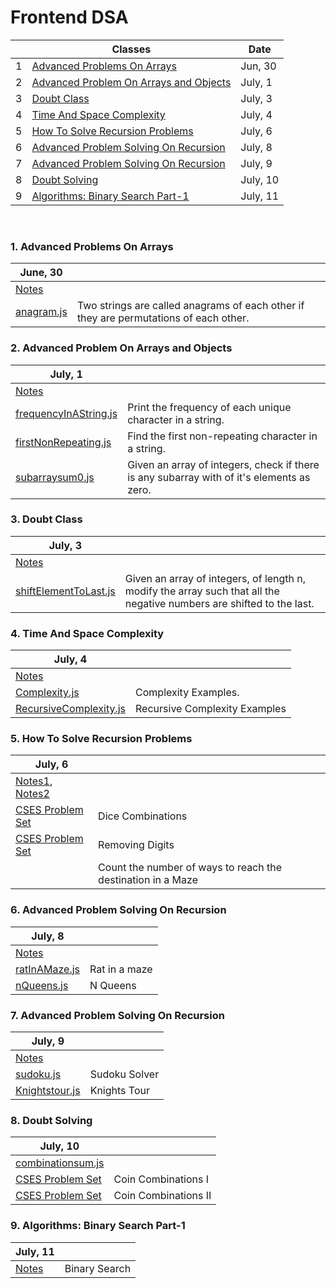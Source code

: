 # Frontend DSA

|  | Classes | Date |
| --- | --- | --- |
| 1 | [Advanced Problems On Arrays](/Jun30/) | Jun, 30 |
| 2 | [Advanced Problem On Arrays and Objects](/July1/) | July, 1 |
| 3 | [Doubt Class](/July3/) | July, 3 |
| 4 | [Time And Space Complexity](/July4/) | July, 4 |
| 5 | [How To Solve Recursion Problems](/July6/) | July, 6 |
| 6 | [Advanced Problem Solving On Recursion](/July8/) | July, 8 |
| 7 | [Advanced Problem Solving On Recursion](/July9/) | July, 9 |
| 8 | [Doubt Solving](/July10/) | July, 10 |
| 9 | [Algorithms: Binary Search Part-1](/July11/) | July, 11 |

<br>

### 1. Advanced Problems On Arrays

| June, 30 |  |
| --- | --- |
| [Notes](Jun30/Advanced%20Problems%20On%20Arrays.pdf) |  |
| [anagram.js](/Jun30/anagrams.js) | Two strings are called anagrams of each other if they are permutations of each other. |

### 2. Advanced Problem On Arrays and Objects

| July, 1 |  |
| --- | --- |
| [Notes](July1/Advanced_Problems_on_Arrays_and_Objects.pdf) |  |
| [frequencyInAString.js](/July1/frequencyInAString.js) | Print the frequency of each unique character in a string. |
| [firstNonRepeating.js](/July1/firstNonRepeating.js) | Find the first non-repeating character in a string. |
| [subarraysum0.js](July1/subarraysum0.js) | Given an array of integers, check if there is any subarray with of it's elements as zero. |

### 3. Doubt Class
| July, 3 |  |
| --- | --- |
| [Notes](July3/Doubt_Class.pdf) |  |
| [shiftElementToLast.js](July3/shiftElementToLast.js) | Given an array of integers, of length n, modify the array such that all the negative numbers are shifted to the last. |

### 4. Time And Space Complexity

| July, 4 |  |
| --- | --- |
| [Notes](July4/Time_And_Space_Complexity.pdf) |  |
| [Complexity.js](July4/Complexity.js) | Complexity Examples. |
| [RecursiveComplexity.js](July4/RecursiveComplexity.js) | Recursive Complexity Examples |

### 5. How To Solve Recursion Problems

| July, 6 |  |
| --- | --- |
| [Notes1](july6/How_to_Solve_Recursion_Problems.pdf), [Notes2](july6/Untitled%20(267).pdf) |  |
| [CSES Problem Set](https://cses.fi/problemset/task/1633) | Dice Combinations |
| [CSES Problem Set](https://cses.fi/problemset/task/1637) | Removing Digits |
|  | Count the number of ways to reach the destination in a Maze |

### 6. Advanced Problem Solving On Recursion

| July, 8 |  |
| --- | --- |
| [Notes](July8/Untitled%20(269).pdf) |  |
| [ratInAMaze.js](July8/ratInAMaze.js) | Rat in a maze |
| [nQueens.js](July8/nqueen.js) | N Queens |

### 7. Advanced Problem Solving On Recursion

| July, 9 |  |
| --- | --- |
| [Notes](July9/1.pdf) |  |
| [sudoku.js](July9/sudoku.js) | Sudoku Solver |
| [Knightstour.js](July9/knightstour.js) | Knights Tour |

### 8. Doubt Solving

| July, 10 |  |
| --- | --- |
| [combinationsum.js](July10/combinationsum.js) |  |
| [CSES Problem Set](https://cses.fi/problemset/task/1635) | Coin Combinations I |
| [CSES Problem Set](https://cses.fi/problemset/task/1636) | Coin Combinations II |

### 9. Algorithms: Binary Search Part-1
| July, 11 |  |
| --- | --- |
| [Notes](July11/Searching.pdf) | Binary Search |